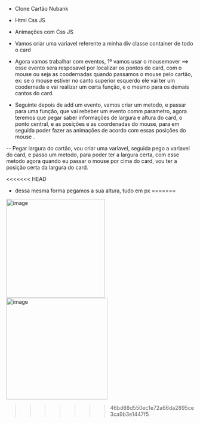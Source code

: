  - Clone Cartão Nubank

 - Html Css JS

 - Animações com Css JS

- Vamos criar uma variavel referente a minha div classe container de todo o card

- Agora vamos trabalhar com eventos, 1º vamos usar o mousemover ==> esse evento sera resposavel por localizar os pontos do card, com o mouse ou seja as coodernadas quando passamos o mouse pelo cartão, ex: se o mouse estiver no canto superior esquerdo ele vai ter um coodernada e vai realizar um certa função, e o mesmo para os demais cantos do card.
 - Seguinte depois de add um evento, vamos criar um metodo, e passar para uma função, que vai rebeber um evento comm parametro, agora teremos que pegar saber informações de largura e altura do card, o ponto central, e as posições e as coordenadas do mouse, para em seguida poder fazer as animações de acordo com essas posições do mouse .

-- Pegar largura do cartão, vou criar uma variavel, seguida pego a variavel do card, e passo um metodo, para poder ter a largura certa, com esse metodo agora quando eu passar o mouse por cima do card, vou ter a posição certa da largura do card.

<<<<<<< HEAD
- dessa mesma forma pegamos a sua altura, tudo em px 
=======
<img width="264" alt="image" src="https://github.com/luizneto375/Cart-o-Nubank/assets/114784434/3e70a7ce-6796-4de6-91d2-9a78523e9776">

<img width="271" alt="image" src="https://github.com/luizneto375/Cart-o-Nubank/assets/114784434/2561428f-5d44-43c3-b47c-dd0236c0038b">



>>>>>>> 46bd88d550ec1e72a66da2895ce3ca9b3e1447f5

